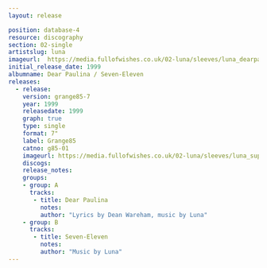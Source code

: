```yaml
---
layout: release

position: database-4
resource: discography
section: 02-single
artistslug: luna
imageurl:  https://media.fullofwishes.co.uk/02-luna/sleeves/luna_dearpaulina.jpg
initial_release_date: 1999
albumname: Dear Paulina / Seven-Eleven
releases:
  - release:
    version: grange85-7
    year: 1999
    releasedate: 1999
    graph: true
    type: single
    format: 7"
    label: Grange85
    catno: g85-01
    imageurl: https://media.fullofwishes.co.uk/02-luna/sleeves/luna_superfreaky.jpg
    discogs:
    release_notes:
    groups:
    - group: A
      tracks:
       - title: Dear Paulina
         notes:
         author: "Lyrics by Dean Wareham, music by Luna"
    - group: B
      tracks:
       - title: Seven-Eleven
         notes:
         author: "Music by Luna"
---
```

